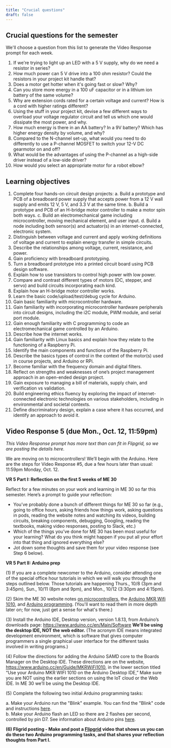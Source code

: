 ```yaml
---
title: "Crucial questions"
draft: false
---
```


## Crucial questions for the semester  
We'll choose a question from this list to generate the Video Response prompt for each week.  

1. If we're trying to light up an LED with a 5 V supply, why do we need a resistor in series?
2. How much power can 5 V drive into a 100 ohm resistor? Could the resistors in your project kit handle that?
3. Does a motor get hotter when it's going fast or slow? Why?
4. Can you store more energy in a 100 uF capacitor or in a lithium ion battery of the same volume?
5. Why are extension cords rated for a certain voltage and current? How is a cord with higher ratings different?
6. Using the stuff in your project kit, devise a few different ways to overload your voltage regulator circuit and tell us which one would dissipate the most power, and why.
7. How much energy is there in an AA battery? In a 9V battery? Which has higher energy density by volume, and why?
8. Compared to the N-channel set-up, what would you need to do differently to use a P-channel MOSFET to switch your 12-V DC gearmotor on and off? 
9. What would be the advantages of using the P-channel as a high-side driver instead of a low-side driver?
10. How would you select an appropriate motor for a robot elbow?


## Learning objectives

1.	Complete four hands-on circuit design projects:
    a.	  Build a prototype and PCB of a breadboard power supply that accepts power from a 12 V wall supply and emits 12 V, 5 V, and 3.3 V at the same time.
    b.	  Build a prototype and PCB of an H-bridge motor controller to make a motor spin both ways.
    c.	  Build an electromechanical game including microcontroller, moving mechanical element, and user input.
    d.	  Build a node including both sensor(s) and actuator(s) in an internet-connected, electronic system.
2.	Distinguish between voltage and current and apply working definitions of voltage and current to explain energy transfer in simple circuits. 
3.	Describe the relationships among voltage, current, resistance, and power. 
4.	Gain proficiency with breadboard prototyping.
5.	Turn a breadboard prototype into a printed circuit board using PCB design software.
6.	Explain how to use transistors to control high power with low power.
7.	Compare and contrast different types of motors (DC, stepper, and servo) and build circuits incorporating each kind.
8.	Explain how an H-bridge motor controller works.
9.	Learn the basic code/upload/test/debug cycle for Arduino. 
10.	Gain basic familiarity with microcontroller hardware.
11.	Gain familiarity with incorporating microcontroller hardware peripherals into circuit designs, including the i2C module, PWM module, and serial port module.
12.	Gain enough familiarity with C programming to code an electromechanical game controlled by an Arduino.
13.	Describe how the internet works.
14.	Gain familiarity with Linux basics and explain how they relate to the functioning of a Raspberry Pi. 
15.	Identify the main components and functions of the Raspberry Pi.
16.	Describe the basics types of control in the context of the motor(s) used in course projects, and Arduino or RPi.
17.	Become familiar with the frequency domain and digital filters.
18.	Reflect on strengths and weaknesses of one’s project management approach in an open-ended design project. 
19.	Gain exposure to managing a bill of materials, supply chain, and verification vs validation.
20.	Build engineering ethics fluency by exploring the impact of internet-connected electronic technologies on various stakeholders, including in environmental and societal contexts.
21.	Define discriminatory design, explain a case where it has occurred, and identify an approach to avoid it.

## Video Response 5 (due Mon., Oct. 12, 11:59pm)
*This Video Response prompt has more text than can fit in Flipgrid, so we are posting the details here.*  

We are moving on to microcontrollers! We’ll begin with the Arduino.  Here are the steps for Video Response #5, due a few hours later than usual: 11:59pm Monday, Oct. 12.  

**VR 5 Part I: Reflection on the first 5 weeks of ME 30**

Reflect for a few minutes on your work and learning in ME 30 so far this semester. Here’s a prompt to guide your reflection:
* You’ve probably done a bunch of different things for ME 30 so far (e.g., going to office hours, asking friends how things work, asking questions in pods, reading the website notes and watching its videos, building circuits, breaking components, debugging, Googling, reading the textbooks, making video responses, posting to Slack, etc.)    
* Which of the things you’ve done for ME 30 has been most useful for your learning? What do you think might happen if you put all your effort into that thing and ignored everything else?    
* Jot down some thoughts and save them for your video response (see Step 6 below).  

**VR 5 Part II: Arduino prep**  

(1) If you are a complete newcomer to the Arduino, consider attending one of the special office hour tutorials in which we will walk you through the steps outlined below. Those tutorials are happening Thurs., 10/8 (3pm and 3:45pm), Sun., 10/11 (8pm and 9pm), and Mon., 10/12 (3:30pm and 4:15pm).

(2) Skim the ME 30 website notes [on microcontrollers](http://andnowforelectronics.com/notes/microcontrollers/), the [Arduino MKR Wifi 1010](http://andnowforelectronics.com/notes/arduino-mkr-wifi-1010-hardware/), and [Arduino programming](http://andnowforelectronics.com/notes/arduino-programming/). (You'll want to read them in more depth later on; for now, just get a sense for what's there.)  

(3) Install the Arduino IDE, Desktop version, version 1.8.13, from Arduino’s downloads page: https://www.arduino.cc/en/Main/Software
**We’ll be using the desktop IDE, NOT the web editor.** (The acronym IDE means integrated development environment, which is software that gives computer programmers a single graphical user interface for the different tasks involved in writing programs.)

(4) Follow the directions for adding the Arduino SAMD core to the Boards Manager on the Desktop IDE. These directions are on the website, https://www.arduino.cc/en/Guide/MKRWiFi1010, in the lower section titled “Use your Arduino MKR WIFI 1010 on the Arduino Desktop IDE,”  Make sure you are NOT using the earlier sections on using the IoT cloud or the Web IDE.  In ME 30 we’ll be using the Desktop IDE.

(5) Complete the following two initial Arduino programming tasks:

a. Make your Arduino run the "Blink" example. You can find the "Blink" code and instructions [here](https://www.arduino.cc/en/Tutorial/BuiltInExamples/Blink).  
b. Make your Arduino flash an LED so there are 2 flashes per second, controlled by pin D7. See information about Arduino pins [here](https://www.arduino.cc/reference/en/language/functions/digital-io/digitalwrite/).

**(6) Fligrid posting - Make and post a [Flipgrid](https://flipgrid.com/me30) video that shows us you can do these two Arduino programming tasks, and that shares your reflection thoughts from Part I.**

